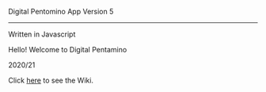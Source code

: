 Digital Pentomino App Version 5
_________________________________
Written in Javascript

Hello!
Welcome to Digital Pentamino

2020/21

Click [here](https://git.uni-paderborn.de/mmenne1/digitalpentomino_v5/-/wikis/pages) to see the Wiki.
